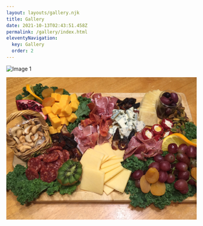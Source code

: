 ```yaml
---
layout: layouts/gallery.njk
title: Gallery
date: 2021-10-13T02:43:51.458Z
permalink: /gallery/index.html
eleventyNavigation:
  key: Gallery
  order: 2
---
```

![](https://source.unsplash.com/random "Image 1")

![](/static/img/charcuterie-board.foodandflair.1.jpg "Image 2")
